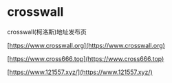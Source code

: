 # crosswall
crosswall(柯洛斯)地址发布页

[https://www.crosswall.org](https://www.crosswall.org)

[https://www.cross666.top](https://www.cross666.top)

[https://www.121557.xyz/](https://www.121557.xyz/)
